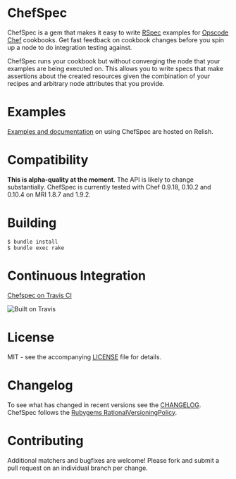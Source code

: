 # ChefSpec
ChefSpec is a gem that makes it easy to write [RSpec](http://rspec.info/)  examples for
[Opscode Chef](http://www.opscode.com/chef/) cookbooks. Get fast feedback on cookbook changes before you spin up a node
to do integration testing against.

ChefSpec runs your cookbook but without converging the node that your examples are being executed on. This allows you
to write specs that make assertions about the created resources given the combination of your recipes and arbitrary node
attributes that you provide.

# Examples
[Examples and documentation](https://www.relishapp.com/acrmp/chefspec) on using ChefSpec are hosted on Relish.

# Compatibility
**This is alpha-quality at the moment**. The API is likely to change substantially. ChefSpec is currently tested with
Chef 0.9.18, 0.10.2 and 0.10.4 on MRI 1.8.7 and 1.9.2.

# Building

    $ bundle install
    $ bundle exec rake

# Continuous Integration
[Chefspec on Travis CI](http://travis-ci.org/acrmp/chefspec)

![Built on Travis](https://secure.travis-ci.org/acrmp/chefspec.png?branch=master)

# License
MIT - see the accompanying [LICENSE](https://github.com/acrmp/chefspec/blob/master/LICENSE) file for details.

# Changelog
To see what has changed in recent versions see the [CHANGELOG](https://github.com/acrmp/chefspec/blob/master/CHANGELOG.md). ChefSpec follows the [Rubygems RationalVersioningPolicy](http://docs.rubygems.org/read/chapter/7).

# Contributing
Additional matchers and bugfixes are welcome! Please fork and submit a pull request on an individual branch per change.
